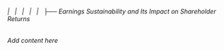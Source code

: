 ###### |   |   |   |   |   ├── Earnings Sustainability and Its Impact on Shareholder Returns

*Add content here*